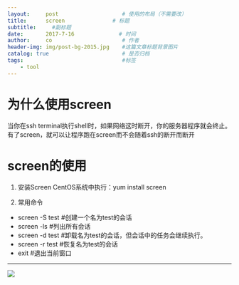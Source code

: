 ```yaml
---
layout:     post                    # 使用的布局（不需要改）
title:      screen               # 标题 
subtitle:     #副标题
date:       2017-7-16              # 时间
author:     co                      # 作者
header-img: img/post-bg-2015.jpg    #这篇文章标题背景图片
catalog: true                       # 是否归档
tags:                               #标签
    - tool
---
```

# 为什么使用screen
当你在ssh terminal执行shell时，如果网络这时断开，你的服务器程序就会终止。有了screen，就可以让程序跑在screen而不会随着ssh的断开而断开 

# screen的使用
1. 安装Screen
CentOS系统中执行：yum install screen 

2. 常用命令
- screen -S test    #创建一个名为test的会话
- screen -ls            #列出所有会话
- screen -d test    #卸载名为test的会话，但会话中的任务会继续执行。
- screen -r test      #恢复名为test的会话
- exit                    #退出当前窗口

----------

![](https://gitee.com/whatplane/resource/raw/master/img/36043032.png) 
